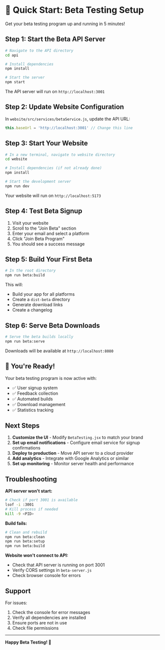 # 🚀 Quick Start: Beta Testing Setup

Get your beta testing program up and running in 5 minutes!

## Step 1: Start the Beta API Server

```bash
# Navigate to the API directory
cd api

# Install dependencies
npm install

# Start the server
npm start
```

The API server will run on `http://localhost:3001`

## Step 2: Update Website Configuration

In `website/src/services/betaService.js`, update the API URL:

```javascript
this.baseUrl = 'http://localhost:3001' // Change this line
```

## Step 3: Start Your Website

```bash
# In a new terminal, navigate to website directory
cd website

# Install dependencies (if not already done)
npm install

# Start the development server
npm run dev
```

Your website will run on `http://localhost:5173`

## Step 4: Test Beta Signup

1. Visit your website
2. Scroll to the "Join Beta" section
3. Enter your email and select a platform
4. Click "Join Beta Program"
5. You should see a success message

## Step 5: Build Your First Beta

```bash
# In the root directory
npm run beta:build
```

This will:
- Build your app for all platforms
- Create a `dist-beta` directory
- Generate download links
- Create a changelog

## Step 6: Serve Beta Downloads

```bash
# Serve the beta builds locally
npm run beta:serve
```

Downloads will be available at `http://localhost:8080`

## 🎉 You're Ready!

Your beta testing program is now active with:
- ✅ User signup system
- ✅ Feedback collection
- ✅ Automated builds
- ✅ Download management
- ✅ Statistics tracking

## Next Steps

1. **Customize the UI** - Modify `BetaTesting.jsx` to match your brand
2. **Set up email notifications** - Configure email service for signup confirmations
3. **Deploy to production** - Move API server to a cloud provider
4. **Add analytics** - Integrate with Google Analytics or similar
5. **Set up monitoring** - Monitor server health and performance

## Troubleshooting

**API server won't start:**
```bash
# Check if port 3001 is available
lsof -i :3001
# Kill process if needed
kill -9 <PID>
```

**Build fails:**
```bash
# Clean and rebuild
npm run beta:clean
npm run beta:setup
npm run beta:build
```

**Website won't connect to API:**
- Check that API server is running on port 3001
- Verify CORS settings in `beta-server.js`
- Check browser console for errors

## Support

For issues:
1. Check the console for error messages
2. Verify all dependencies are installed
3. Ensure ports are not in use
4. Check file permissions

---

**Happy Beta Testing! 🎵** 